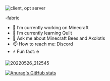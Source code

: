 ###
![client, opt server](https://img.shields.io/badge/environment-client%2c%20opt%20server-536a9e?style=flat-square)

-fabric
- 🔭 I’m currently working on Minecraft
- 🌱 I’m currently learning Quilt
- 💬 Ask me about Minecraft Bees and Axolotls
- 📫 How to reach me: Discord
- ⚡ Fun fact: e 

![20220526_212545](https://user-images.githubusercontent.com/57966219/171327583-c68a1412-06af-4318-bd71-3556e23b70f9.jpg)

<!--
**Gamemodeon123/gamemodeon123** is a ✨ _special_ ✨ repository because its `README.md` (this file) appears on your GitHub profile.

- 🔭 I’m currently working on ...
- 🌱 I’m currently learning ...
- 👯 I’m looking to collaborate on ...
- 🤔 I’m looking for help with ...
- 💬 Ask me about ...
- 📫 How to reach me: ...
- 😄 Pronouns: ...
- ⚡ Fun fact: e ...
-->
[![Anurag's GitHub stats](https://github-readme-stats.vercel.app/api?username=BuzzyBumbleBees)](https://github.com/anuraghazra/github-readme-stats)
